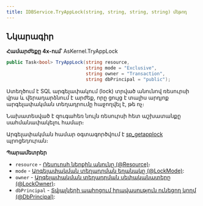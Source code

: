 ```yaml
---
title: IDBService.TryAppLock(string, string, string, string) մեթոդ
---
```


## Նկարագիր

**Համարժեքը 4x-ում՝** AsKernel.TryAppLock

```c#
public Task<bool> TryAppLock(string resource, 
                             string mode = "Exclusive", 
                             string owner = "Transaction", 
                             string dbPrincipal = "public");
```

Ստեղծում է SQL արգելափակում (lock) տրված անունով ռեսուրսի վրա և վերադարձնում է արժեք, որը ցույց է տալիս արդյոք արգելափակման տեղադրումը հաջողվել է, թե ոչ։

Նախատեսված է զուգահեռ նույն ռեսուրսի հետ աշխատանքը սահմանափակելու համար։

Արգելափակման համար օգտագործվում է [sp_getapplock](https://learn.microsoft.com/en-us/sql/relational-databases/system-stored-procedures/sp-getapplock-transact-sql) պրոցեդուրան։

**Պարամետրեր**
* `resource` - [Ռեսուրսի ներքին անունը (@Resource)](https://learn.microsoft.com/en-us/sql/relational-databases/system-stored-procedures/sp-getapplock-transact-sql#----nresource)։
* `mode` - [Արգելափակման տեղադրման եղանակը (@LockMode)](https://learn.microsoft.com/en-us/sql/relational-databases/system-stored-procedures/sp-getapplock-transact-sql#----lockmode): 
* `owner` - [Արգելափակման տեղադրման սեփականատերը (@LockOwner)](https://learn.microsoft.com/en-us/sql/relational-databases/system-stored-procedures/sp-getapplock-transact-sql#----lockowner)։ 
* `dbPrincipal` - [Տվյալների պահոցում իրավասություն ունեցող կողմ (@DbPrincipal)](https://learn.microsoft.com/en-us/sql/relational-databases/system-stored-procedures/sp-getapplock-transact-sql#----ndbprincipal): 
